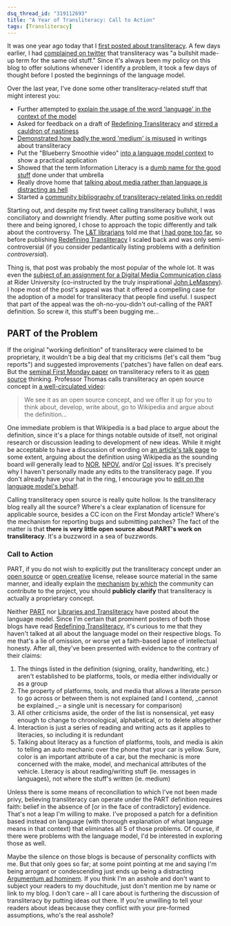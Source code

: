 ```yaml
--- 
dsq_thread_id: "319112693"
title: "A Year of Transliteracy: Call to Action"
tags: [Transliteracy]
--- 
```


It was one year ago today that I [first posted about transliteracy](http://bradczerniak.com/2010/05/31/on-transliteracy/). A few days earlier, I had [complained on twitter](http://twitter.com/ao5357/status/14842494520) that transliteracy was "a bullshit made-up term for the same old stuff." Since it's always been my policy on this blog to offer solutions whenever I identify a problem, it took a few days of thought before I posted the beginnings of the language model.

Over the last year, I've done some other transliteracy-related stuff that might interest you: 

  * Further attempted to [explain the usage of the word 'language' in the context of the model](http://bradczerniak.com/2010/06/18/speaking-the-same-language/)
  * Asked for feedback on a draft of [Redefining Transliteracy](http://bradczerniak.com/2010/11/12/redefining-transliteracy/) and [stirred a cauldron of nastiness](https://groups.google.com/d/topic/librariesandtransliteracy/ue3rnwF8j9g/discussion)
  * [Demonstrated how badly the word 'medium' is misused](http://bradczerniak.com/2010/12/05/further-refining-transliteracy/) in writings about transliteracy
  * Put the "Blueberry Smoothie video" [into a language model context](http://bradczerniak.com/2010/12/27/languages-of-a-blueberry-smoothie/) to show a practical application
  * Showed that the term Information Literacy is a [dumb name for the good stuff](http://bradczerniak.com/2010/12/30/il-communication/) done under that umbrella
  * Really drove home that [talking about media rather than language is distracting as hell](http://bradczerniak.com/2011/03/30/matters-of-media/)
  * Started a [community bibliography of transliteracy-related links on reddit](http://www.reddit.com/r/transliteracy)

Starting out, and despite my first tweet calling transliteracy bullshit, I was conciliatory and downright friendly. After putting some positive work out there and being ignored, I chose to approach the topic differently and talk about the controversy. The [L&T librarians](http://librariesandtransliteracy.wordpress.com/) told me that [I had gone too far](https://groups.google.com/d/topic/librariesandtransliteracy/ue3rnwF8j9g/discussion), so before publishing [Redefining Transliteracy](http://bradczerniak.com/2010/11/12/redefining-transliteracy/) I scaled back and was only semi-controversial (if you consider pedantically listing problems with a definition _controversial_).

Thing is, that post was probably the most popular of the whole lot. It was even the [subject of an assignment for a Digital Media Communication class](http://comm563.wordpress.com/) at Rider University (co-instructed by the truly inspirational [John LeMasney](http://twitter.com/lemasney)). I hope most of the post's appeal was that it offered a compelling case for the adoption of a model for transliteracy that people find useful. I suspect that part of the appeal was the oh-no-you-didn't out-calling of the PART definition. So screw it, this stuff's been bugging me…

## PART of the Problem

If the original "working definition" of transliteracy were claimed to be proprietary, it wouldn't be a big deal that my criticisms (let's call them "bug reports") and suggested improvements ('patches') have fallen on deaf ears. But the [seminal First Monday paper](http://firstmonday.org/htbin/cgiwrap/bin/ojs/index.php/fm/article/viewArticle/2060/1908) on transliteracy refers to it as [open source](http://en.wikipedia.org/wiki/Open_source) thinking. Professor Thomas calls transliteracy an open source concept in [a well-circulated video](http://vimeo.com/2831405):

> We see it as an open source concept, and we offer it up for you to think about, develop, write about, go to Wikipedia and argue about the definition...

One immediate problem is that Wikipedia is a bad place to argue about the definition, since it's a place for things notable outside of itself, not original research or discussion leading to development of new ideas. While it might be acceptable to have a discussion of wording on [an article's talk page](http://en.wikipedia.org/wiki/Talk:Transliteracy) to some extent, arguing about the definition using Wikipedia as the sounding board will generally lead to [NOR](http://en.wikipedia.org/wiki/Wikipedia:No_original_research), [NPOV](http://en.wikipedia.org/wiki/Wikipedia:Neutral_point_of_view), and/or [CoI](http://en.wikipedia.org/wiki/Wikipedia:Conflict_of_interest#Citing_oneself) issues. It's precisely why I haven't personally made any edits to the transliteracy page. If you don't already have your hat in the ring, I encourage you to [edit on the language model's behalf](http://en.wikipedia.org/wiki/Transliteracy).

Calling transliteracy open source is really quite hollow. Is the transliteracy blog really all the source? Where's a clear explanation of licensure for applicable source, besides a CC icon on the First Monday article? Where's the mechanism for reporting bugs and submitting patches? The fact of the matter is that **there is very little open source about PART's work on transliteracy**. It's a buzzword in a sea of buzzwords.

### Call to Action

PART, if you do not wish to explicitly put the transliteracy concept under an [open source](http://en.wikipedia.org/wiki/Comparison_of_free_software_licenses) or [open creative](http://creativecommons.org/licenses/) license, release source material in the same manner, and ideally explain the [mechanism](http://en.wikipedia.org/wiki/Comparison_of_revision_control_software) [by which](http://en.wikipedia.org/wiki/Comparison_of_issue_tracking_systems) the community can contribute to the project, you should **publicly clarify** that transliteracy is actually a proprietary concept.

Neither [PART](http://nlabnetworks.typepad.com/transliteracy/) nor [Libraries and Transliteracy](http://librariesandtransliteracy.wordpress.com/) have posted about the language model. Since I'm certain that prominent posters of both those blogs have read [Redefining Transliteracy](http://bradczerniak.com/2010/11/12/redefining-transliteracy/), it's curious to me that they haven't talked at all about the language model on their respective blogs. To me that's a lie of omission, or worse yet a faith-based lapse of intellectual honesty. After all, they've been presented with evidence to the contrary of their claims:

  1. The things listed in the definition (signing, orality, handwriting, etc.) aren't established to be platforms, tools, or media either individually or as a group
  2. The property of platforms, tools, and media that allows a literate person to go across or between them is not explained (and I contend, _cannot be explained _– a single unit is necessary for comparison)
  3. All other criticisms aside, the order of the list is nonsensical, yet easy enough to change to chronological, alphabetical, or to delete altogether
  4. Interaction is just a series of reading and writing acts as it applies to literacies, so including it is redundant
  5. Talking about literacy as a function of platforms, tools, and media is akin to telling an auto mechanic over the phone that your car is yellow. Sure, color is an important attribute of a car, but the mechanic is more concerned with the make, model, and mechanical attributes of the vehicle. Literacy is about reading/writing stuff (ie. messages in languages), not where the stuff's written (ie. medium)

Unless there is some means of reconciliation to which I've not been made privy, believing transliteracy can operate under the PART definition requires faith: belief in the absence of [or in the face of contradictory] evidence. That's not a leap I'm willing to make. I've proposed a patch for a definition based instead on language (with thorough explanation of what language means in that context) that eliminates all 5 of those problems. Of course, if there were problems with the language model, I'd be interested in exploring those as well.

Maybe the silence on those blogs is because of personality conflicts with me. But that only goes so far; at some point pointing at me and saying I'm being arrogant or condescending just ends up being a distracting [Argumentum ad hominem](http://en.wikipedia.org/wiki/Argumentum_ad_hominem). If you think I'm an asshole and don't want to subject your readers to my douchitude, just don't mention me by name or link to my blog. I don't care – all I care about is furthering the discussion of transliteracy by putting ideas out there. If you're unwilling to tell your readers about ideas because they conflict with your pre-formed assumptions, who's the real asshole?
